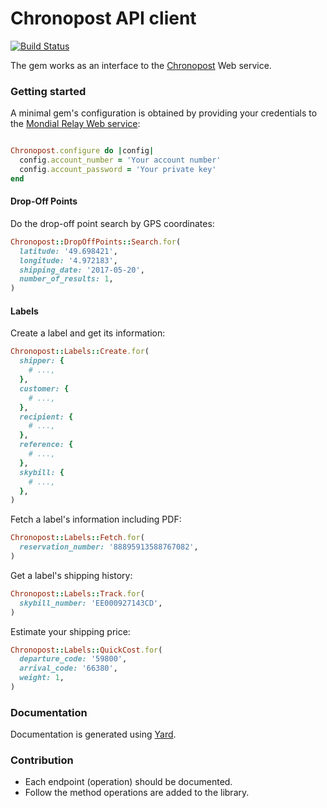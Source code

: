 # Chronopost API client

[![Build Status](https://travis-ci.org/vinted/chronopost.svg?branch=master)](https://travis-ci.org/vinted/mondial_relay)

The gem works as an interface to the [Chronopost](https://www.chronopost.fr/fr) Web service.

### Getting started
A minimal gem's configuration is obtained by providing your credentials to the [Mondial Relay Web service](https://api.mondialrelay.com/Web_Services.asmx):
```ruby

Chronopost.configure do |config|
  config.account_number = 'Your account number'
  config.account_password = 'Your private key'
end
```

#### Drop-Off Points
Do the drop-off point search by GPS coordinates:
```ruby
Chronopost::DropOffPoints::Search.for(
  latitude: '49.698421',
  longitude: '4.972183',
  shipping_date: '2017-05-20',
  number_of_results: 1,
)
```

#### Labels
Create a label and get its information:
```ruby
Chronopost::Labels::Create.for(
  shipper: {
    # ...,
  },
  customer: {
    # ...,
  },
  recipient: {
    # ...,
  },
  reference: {
    # ...,
  },
  skybill: {
    # ...,
  },
)
```
Fetch a label's information including PDF:
```ruby
Chronopost::Labels::Fetch.for(
  reservation_number: '88895913588767082',
)
```

Get a label's shipping history:
```ruby
Chronopost::Labels::Track.for(
  skybill_number: 'EE000927143CD',
)
```

Estimate your shipping price:
```ruby
Chronopost::Labels::QuickCost.for(
  departure_code: '59800',
  arrival_code: '66380',
  weight: 1,
)
```

### Documentation
Documentation is generated using [Yard](https://yardoc.org/).

### Contribution
- Each endpoint (operation) should be documented.
- Follow the method operations are added to the library.
